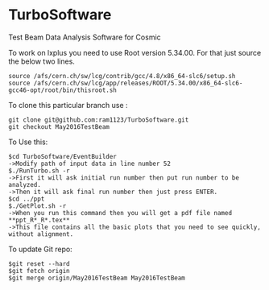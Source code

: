 TurboSoftware
=============

Test Beam Data Analysis Software for Cosmic

To work on lxplus you need to use Root version 5.34.00. For that just source the below two lines.

	source /afs/cern.ch/sw/lcg/contrib/gcc/4.8/x86_64-slc6/setup.sh
	source /afs/cern.ch/sw/lcg/app/releases/ROOT/5.34.00/x86_64-slc6-gcc46-opt/root/bin/thisroot.sh

To clone this particular branch use :

	git clone git@github.com:ram1123/TurboSoftware.git
	git checkout May2016TestBeam

To Use this:

	$cd TurboSoftware/EventBuilder
	->Modify path of input data in line number 52
	$./RunTurbo.sh -r
	->First it will ask initial run number then put run number to be analyzed. 
	->Then it will ask final run number then just press ENTER.
	$cd ../ppt
	$./GetPlot.sh -r
	->When you run this command then you will get a pdf file named **ppt_R*_R*.tex**
	->This file contains all the basic plots that you need to see quickly, without alignment.

To update Git repo:

	$git reset --hard
	$git fetch origin
	$git merge origin/May2016TestBeam May2016TestBeam
